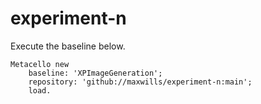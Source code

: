 # experiment-n

Execute the baseline below.

```Smalltalk
Metacello new
	baseline: 'XPImageGeneration';
	repository: 'github://maxwills/experiment-n:main';
	load.
```
